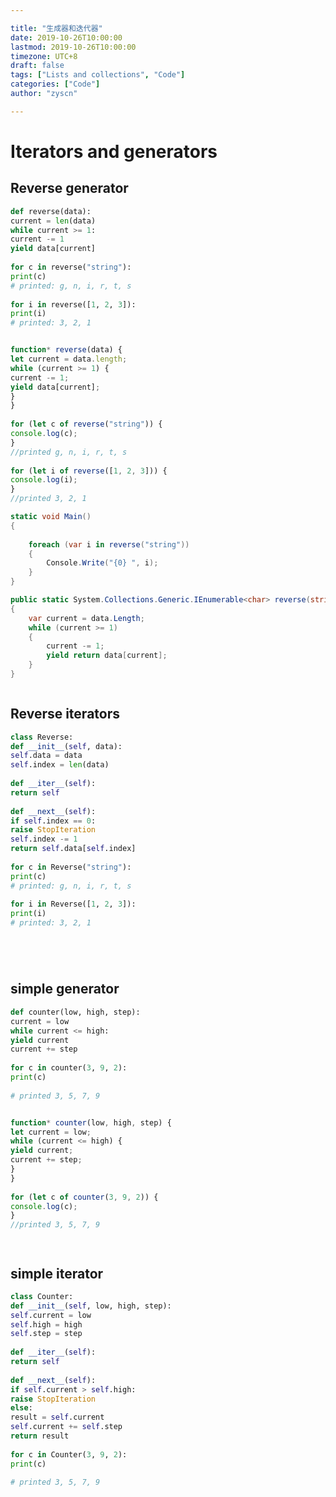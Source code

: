 ```yaml
---

title: "生成器和迭代器"
date: 2019-10-26T10:00:00
lastmod: 2019-10-26T10:00:00
timezone: UTC+8
draft: false
tags: ["Lists and collections", "Code"]
categories: ["Code"]
author: "zyscn"

---
```

# Iterators and generators

## Reverse generator

```python
def reverse(data):  
current = len(data)  
while current >= 1:  
current -= 1  
yield data[current]  
  
for c in reverse("string"):  
print(c)  
# printed: g, n, i, r, t, s  
  
for i in reverse([1, 2, 3]):  
print(i)  
# printed: 3, 2, 1
```

```java

```

```javascript
function* reverse(data) {  
let current = data.length;  
while (current >= 1) {  
current -= 1;  
yield data[current];  
}  
}  
  
for (let c of reverse("string")) {  
console.log(c);  
}  
//printed g, n, i, r, t, s  
  
for (let i of reverse([1, 2, 3])) {  
console.log(i);  
}  
//printed 3, 2, 1
```

```cs
static void Main()
{
    
    foreach (var i in reverse("string"))
    {
        Console.Write("{0} ", i);
    }
}

public static System.Collections.Generic.IEnumerable<char> reverse(string data)
{
    var current = data.Length;
    while (current >= 1)
    {
        current -= 1;
        yield return data[current];
    }
}
```

```go

```
## Reverse iterators
```python
class Reverse:  
def __init__(self, data):  
self.data = data  
self.index = len(data)  
  
def __iter__(self):  
return self  
  
def __next__(self):  
if self.index == 0:  
raise StopIteration  
self.index -= 1  
return self.data[self.index]  
  
for c in Reverse("string"):  
print(c)  
# printed: g, n, i, r, t, s  
  
for i in Reverse([1, 2, 3]):  
print(i)  
# printed: 3, 2, 1
```

```java

```

```javascript

```

```cs

```

```go

```
## simple generator

```python
def counter(low, high, step):  
current = low  
while current <= high:  
yield current  
current += step  
  
for c in counter(3, 9, 2):  
print(c)  
  
# printed 3, 5, 7, 9
```

```java

```

```javascript
function* counter(low, high, step) {  
let current = low;  
while (current <= high) {  
yield current;  
current += step;  
}  
}  
  
for (let c of counter(3, 9, 2)) {  
console.log(c);  
}  
//printed 3, 5, 7, 9
```

```cs

```

```go

```
## simple iterator
```python
class Counter:  
def __init__(self, low, high, step):  
self.current = low  
self.high = high  
self.step = step  
  
def __iter__(self):  
return self  
  
def __next__(self):  
if self.current > self.high:  
raise StopIteration  
else:  
result = self.current  
self.current += self.step  
return result  
  
for c in Counter(3, 9, 2):  
print(c)  
  
# printed 3, 5, 7, 9
```

```java

```

```javascript

```

```cs

```

```go

```
